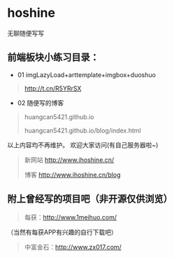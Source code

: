 # hoshine

 无聊随便写写

## 前端板块小练习目录： ##

- 01 imgLazyLoad+arttemplate+imgbox+duoshuo
> http://t.cn/R5YRrSX

- 02 随便写的博客
> huangcan5421.github.io
> 
> huangcan5421.github.io/blog/index.html

以上内容均不再维护。
欢迎大家访问(有自己服务器啦~)
> 新网站 http://www.ihoshine.cn/
> 
> 博客 http://www.ihoshine.cn/blog


##  附上曾经写的项目吧（非开源仅供浏览） ##

>  每获：http://www.1meihuo.com/

（当然有每获APP有兴趣的自行下载吧）

> 中富金石：http://www.zx017.com/
 